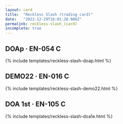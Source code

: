 ```yaml
---
layout: card
title:  "Reckless Slash (trading card)"
date:   "2022-12-29T16:01:28.086Z"
permalink: reckless-slash_(card)
incomplete: true
---
```


## DOAp &middot; EN-054 C

{% include templates/reckless-slash-doap.html %}


## DEMO22 &middot; EN-016 C

{% include templates/reckless-slash-demo22.html %}


## DOA 1st &middot; EN-105 C

{% include templates/reckless-slash-doa1e.html %}
